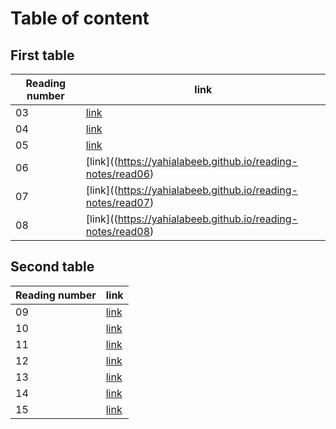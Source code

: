 # Table of content 

## First table
|Reading number|link|
|----|----|
| 03 | [link](https://yahialabeeb.github.io/reading-notes/read03)|
| 04 | [link](https://yahialabeeb.github.io/reading-notes/read04)|
| 05 | [link](https://yahialabeeb.github.io/reading-notes/read05)|
| 06 | [link]((https://yahialabeeb.github.io/reading-notes/read06)|
| 07 | [link]((https://yahialabeeb.github.io/reading-notes/read07)|
| 08 | [link]((https://yahialabeeb.github.io/reading-notes/read08)|

## Second table

|Reading number|link|
|----|----|
| 09 | [link]()|
| 10 | [link]()|
| 11 | [link]()|
| 12 | [link]()|
| 13 | [link]()|
| 14 | [link]()|
| 15 | [link]()|
